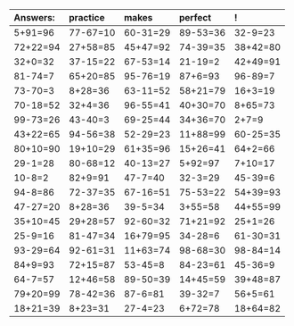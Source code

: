 | Answers: | practice | makes | perfect | ! |
| :--- | :--- | :--- | :--- | :--- |
| 5+91=96 | 77-67=10 | 60-31=29 | 89-53=36 | 32-9=23 | 
| 72+22=94 | 27+58=85 | 45+47=92 | 74-39=35 | 38+42=80 | 
| 32+0=32 | 37-15=22 | 67-53=14 | 21-19=2 | 42+49=91 | 
| 81-74=7 | 65+20=85 | 95-76=19 | 87+6=93 | 96-89=7 | 
| 73-70=3 | 8+28=36 | 63-11=52 | 58+21=79 | 16+3=19 | 
| 70-18=52 | 32+4=36 | 96-55=41 | 40+30=70 | 8+65=73 | 
| 99-73=26 | 43-40=3 | 69-25=44 | 34+36=70 | 2+7=9 | 
| 43+22=65 | 94-56=38 | 52-29=23 | 11+88=99 | 60-25=35 | 
| 80+10=90 | 19+10=29 | 61+35=96 | 15+26=41 | 64+2=66 | 
| 29-1=28 | 80-68=12 | 40-13=27 | 5+92=97 | 7+10=17 | 
| 10-8=2 | 82+9=91 | 47-7=40 | 32-3=29 | 45-39=6 | 
| 94-8=86 | 72-37=35 | 67-16=51 | 75-53=22 | 54+39=93 | 
| 47-27=20 | 8+28=36 | 39-5=34 | 3+55=58 | 44+55=99 | 
| 35+10=45 | 29+28=57 | 92-60=32 | 71+21=92 | 25+1=26 | 
| 25-9=16 | 81-47=34 | 16+79=95 | 34-28=6 | 61-30=31 | 
| 93-29=64 | 92-61=31 | 11+63=74 | 98-68=30 | 98-84=14 | 
| 84+9=93 | 72+15=87 | 53-45=8 | 84-23=61 | 45-36=9 | 
| 64-7=57 | 12+46=58 | 89-50=39 | 14+45=59 | 39+48=87 | 
| 79+20=99 | 78-42=36 | 87-6=81 | 39-32=7 | 56+5=61 | 
| 18+21=39 | 8+23=31 | 27-4=23 | 6+72=78 | 18+64=82 | 
